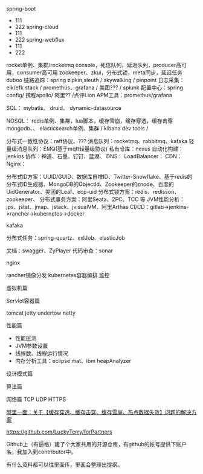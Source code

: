 spring-boot
- 111
- 222
spring-cloud
- 111
- 222
spring-webflux
- 111
- 222

rocket单例、集群/rocketmq console，死信队列，延迟队列，producer高可用，consumer高可用
zookeeper、zkui，分布式锁，meta同步，延迟任务
duboo
链路追踪：spring zipkin,sleuth / skywalking / pinpoint
日志采集：elk/efk stack / promethus、grafana / 美团??? / splunk
配置中心：spring config/ 携程apollo/ 阿里?? /点评Lion
APM工具：promethus/grafana

SQL：
mybatis、
druid、
dynamic-datasource

NOSQL：
redis单例、集群，lua脚本，缓存雪崩，缓存穿透，缓存击穿
mongodb、、
elasticsearch单例、集群 / kibana dev tools /

分布式一致性协议：raft协议、???
消息队列：rocketmq、rabbitmq、kafaka
轻量级消息队列：EMQ(基于mqtt轻量级协议)
私有仓库：nexus
自动化构建：jenkins
协作：禅道、石墨、钉钉、蓝湖、
DNS：
LoadBalancer：
CDN：
Nginx：

分布式ID方案：UUID/GUID、数据库自增ID、Twitter-Snowflake、基于redis的分布式ID生成器、MongoDB的ObjectId、Zookeeper的znode、百度的UidGenerator、美团的Leaf、ecp-uid
分布式锁方案：redis、redisson、zookeeper、
分布式事务方案：阿里Seata、2PC、TCC 等
JVM性能分析：jps、jstat、jmap、jstack、jvisualVM、阿里Arthas
CI/CD：gitlab->jenkins->rancher->kubernetes->docker




kafaka


分布式任务：spring-quartz、xxlJob、elasticJob

文档：swagger、ZyPlayer
代码审查：sonar

nginx

rancher镜像分发
kubernetes容器编排
监控


虚拟机篇

Servlet容器篇

tomcat
jetty
undertow
netty

性能篇
- 性能压测
- JVM参数设置
- 线程数、线程运行情况
- 内存分析工具：eclipse mat、ibm heapAnalyzer

设计模式篇

算法篇


网络篇
TCP
UDP
HTTPS

[阿里一面：关于【缓存穿透、缓存击穿、缓存雪崩、热点数据失效】问题的解决方案](https://juejin.im/post/5c9a67ac6fb9a070cb24bf34)



https://github.com/LuckyTerry/forPartners

Github上（有逼格）建了个大家共用的开源仓库，有github的帐号提供下账户名，我加入到contributor中。

有什么资料都可以往里面传，里面会整理出提纲。